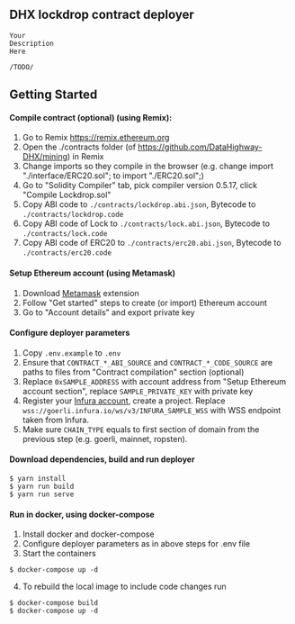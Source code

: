 ## DHX lockdrop contract deployer

```
Your
Description
Here

/TODO/
```

## Getting Started

#### Compile contract (optional) (using Remix):

1. Go to Remix https://remix.ethereum.org
2. Open the ./contracts folder (of https://github.com/DataHighway-DHX/mining) in Remix
3. Change imports so they compile in the browser (e.g. change import "./interface/ERC20.sol"; to import "./ERC20.sol";)
4. Go to "Solidity Compiler" tab, pick compiler version 0.5.17, click "Compile Lockdrop.sol"
5. Copy ABI code to `./contracts/lockdrop.abi.json`, Bytecode to `./contracts/lockdrop.code`
6. Copy ABI code of Lock to `./contracts/lock.abi.json`, Bytecode to `./contracts/lock.code`
6. Copy ABI code of ERC20 to `./contracts/erc20.abi.json`, Bytecode to `./contracts/erc20.code`

#### Setup Ethereum account (using Metamask)

1. Download [Metamask](https://metamask.io/) extension
2. Follow "Get started" steps to create (or import) Ethereum account
3. Go to "Account details" and export private key

#### Configure deployer parameters

1. Copy `.env.example` to `.env`
2. Ensure that `CONTRACT_*_ABI_SOURCE` and `CONTRACT_*_CODE_SOURCE` are paths to files from "Contract compilation" section (optional)
3. Replace `0xSAMPLE_ADDRESS` with account address from "Setup Ethereum account section", replace `SAMPLE_PRIVATE_KEY` with private key
4. Register your [Infura account](https://infura.io/), create a project. Replace `wss://goerli.infura.io/ws/v3/INFURA_SAMPLE_WSS` with WSS endpoint taken from Infura.
5. Make sure `CHAIN_TYPE` equals to first section of domain from the previous step (e.g. goerli, mainnet, ropsten).

#### Download dependencies, build and run deployer

```
$ yarn install
$ yarn run build
$ yarn run serve
```

#### Run in docker, using docker-compose

1. Install docker and docker-compose
2. Configure deployer parameters as in above steps for .env file
3. Start the containers

```
$ docker-compose up -d
```
4. To rebuild the local image to include code changes run
```
$ docker-compose build
$ docker-compose up -d
```

